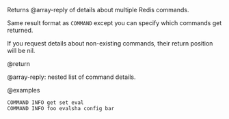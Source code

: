 Returns @array-reply of details about multiple Redis commands.

Same result format as `COMMAND` except you can specify which commands
get returned.

If you request details about non-existing commands, their return
position will be nil.


@return

@array-reply: nested list of command details.

@examples

```cli
COMMAND INFO get set eval
COMMAND INFO foo evalsha config bar
```

